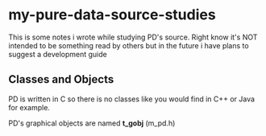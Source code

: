 # my-pure-data-source-studies
This is some notes i wrote while studying PD's source. Right know it's NOT intended to be something read by others but in the future i have plans to suggest a development guide

## Classes and Objects

PD is written in C so there is no classes like you would find in C++ or Java for example.

PD's graphical objects are named **t_gobj** (m_pd.h)
